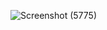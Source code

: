 ![Screenshot (5775)](https://github.com/rnyell/games/assets/142852078/8c2189cd-9589-4f36-a0c8-59e657da441f)
